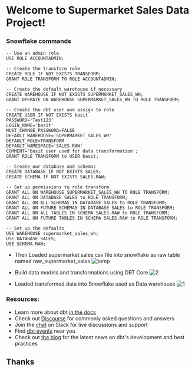 # Welcome to Supermarket Sales Data Project!

### Snowflake commands
```
-- Use an admin role
USE ROLE ACCOUNTADMIN;

-- Create the transform role
CREATE ROLE IF NOT EXISTS TRANSFORM;
GRANT ROLE TRANSFORM TO ROLE ACCOUNTADMIN;

-- Create the default warehouse if necessary
CREATE WAREHOUSE IF NOT EXISTS SUPERMARKET_SALES_WH;
GRANT OPERATE ON WAREHOUSE SUPERMARKET_SALES_WH TO ROLE TRANSFORM;

-- Create the dbt user and assign to role
CREATE USER IF NOT EXISTS basit
PASSWORD='Test123'
LOGIN_NAME='basit'
MUST_CHANGE_PASSWORD=FALSE
DEFAULT_WAREHOUSE='SUPERMARKET_SALES_WH'
DEFAULT_ROLE=TRANSFORM
DEFAULT_NAMESPACE='SALES.RAW'
COMMENT='basit user used for data transformation';
GRANT ROLE TRANSFORM to USER basit;

-- Create our database and schemas
CREATE DATABASE IF NOT EXISTS SALES;
CREATE SCHEMA IF NOT EXISTS SALES.RAW;

-- Set up permissions to role transform
GRANT ALL ON WAREHOUSE SUPERMARKET_SALES_WH TO ROLE TRANSFORM;
GRANT ALL ON DATABASE SALES to ROLE TRANSFORM;
GRANT ALL ON ALL SCHEMAS IN DATABASE SALES to ROLE TRANSFORM;
GRANT ALL ON FUTURE SCHEMAS IN DATABASE SALES to ROLE TRANSFORM;
GRANT ALL ON ALL TABLES IN SCHEMA SALES.RAW to ROLE TRANSFORM;
GRANT ALL ON FUTURE TABLES IN SCHEMA SALES.RAW to ROLE TRANSFORM;

-- Set up the defaults
USE WAREHOUSE supermarket_sales_wh;
USE DATABASE SALES;
USE SCHEMA RAW;

```

- Then Loaded supermarket sales csv file into snowflake as raw table named raw_supermarket_sales
  ![temp](https://github.com/user-attachments/assets/aae8943c-7624-41ed-9f78-15391f4aa8cd)
  
- Build data models and transformations using DBT Core
  ![2](https://github.com/user-attachments/assets/68aedd01-cb92-4399-b6e6-3d2c4c21df73)
  
- Loaded transformed data into Snowflake used as Data warehouse
  ![1](https://github.com/user-attachments/assets/cae57c1e-a5c7-4472-b8cb-658b55176ca3)



### Resources:
- Learn more about dbt [in the docs](https://docs.getdbt.com/docs/introduction)
- Check out [Discourse](https://discourse.getdbt.com/) for commonly asked questions and answers
- Join the [chat](https://community.getdbt.com/) on Slack for live discussions and support
- Find [dbt events](https://events.getdbt.com) near you
- Check out [the blog](https://blog.getdbt.com/) for the latest news on dbt's development and best practices

## Thanks
